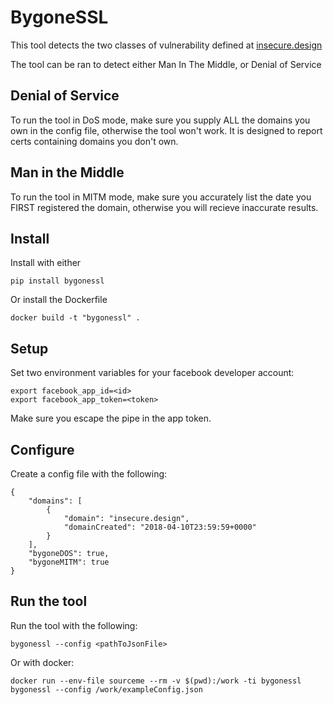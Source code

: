 # BygoneSSL
This tool detects the two classes of vulnerability defined at [insecure.design](https://insecure.design)

The tool can be ran to detect either Man In The Middle, or Denial of Service

## Denial of Service
To run the tool in DoS mode, make sure you supply ALL the domains you own in the config file, otherwise the tool won't work. It is designed to report certs containing domains you don't own.

## Man in the Middle
To run the tool in MITM mode, make sure you accurately list the date you FIRST registered the domain, otherwise you will recieve inaccurate results.


## Install
Install with either
```
pip install bygonessl
```

Or install the Dockerfile
```
docker build -t "bygonessl" .
```

## Setup
Set two environment variables for your facebook developer account:

```
export facebook_app_id=<id>
export facebook_app_token=<token>
```

Make sure you escape the pipe in the app token.

## Configure

Create a config file with the following:

```
{
    "domains": [
        {
            "domain": "insecure.design",
            "domainCreated": "2018-04-10T23:59:59+0000"
        }
    ],
    "bygoneDOS": true,
    "bygoneMITM": true
}
```

## Run the tool
Run the tool with the following:
```
bygonessl --config <pathToJsonFile>
```

Or with docker:

```
docker run --env-file sourceme --rm -v $(pwd):/work -ti bygonessl bygonessl --config /work/exampleConfig.json
```
